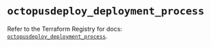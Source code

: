 # `octopusdeploy_deployment_process`

Refer to the Terraform Registry for docs: [`octopusdeploy_deployment_process`](https://registry.terraform.io/providers/octopusdeploylabs/octopusdeploy/0.43.2/docs/resources/deployment_process).

